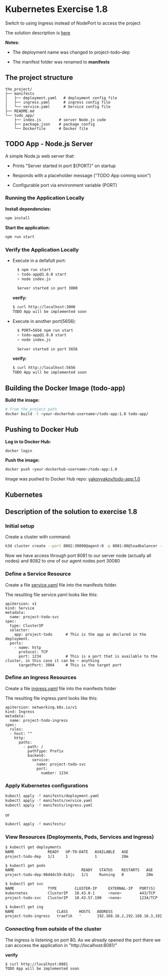 # Kubernetes Exercise 1.8

Switch to using Ingress instead of NodePort to access the project

The solution description is [here](#description-of-the-solution-to-exercise-18)

**Notes:** 

* The deployment name was changed to project-todo-dep

* The manifest folder was renamed to **manifests**

## The project structure

  ```tree
  the_project/
  ├── manifests
  │   ├── deployment.yaml   # deployment config file
  │   ├── ingress.yaml      # ingress config file
  │   └── service.yaml      # Service config file
  ├── README.md
  └── todo_app/
      ├── index.js        # server Node.js code
      ├── package.json    # package config
      └── Dockerfile      # Docker file
  ```

## TODO App - Node.js Server

A simple Node.js web server that:

* Prints "Server started in port ${PORT}" on startup

* Responds with a placeholder message ("TODO App coming soon")

* Configurable port via environment variable (PORT)

### Running the Application Locally

**Install dependencies:**

  ```bash
  npm install
  ```

**Start the application:**

  ```bash
  npm run start
  ```

### Verify the Application Locally

* Execute in a defafult port:

    ```bash
      $ npm run start
      > todo-app@1.0.0 start
      > node index.js
      
      Server started in port 3000

  ```

  **verify:**

  ```bash
  $ curl http://localhost:3000
  TODO App will be implemented soon
  ```

* Execute in another port(5656):

    ```bash
      $ PORT=5656 npm run start
      > todo-app@1.0.0 start
      > node index.js
      
      Server started in port 5656

  ```

  **verify:**

  ```bash
  $ curl http://localhost:5656
  TODO App will be implemented soon
  ```

## Building the Docker Image (todo-app)

**Build the image:**

  ```bash
  # from the_project path
  docker build -t <your-dockerhub-username>/todo-app:1.0 todo-app/
  ```

## Pushing to Docker Hub

**Log in to Docker Hub:**

  ```bash
  docker login
  ```

**Push the image:**

  ```bash
  docker push <your-dockerhub-username>/todo-app:1.0
  ```

Image was pushed to Docker Hub repo: [yakovyakov/todo-app:1.0](https://hub.docker.com/r/yakovyakov/todo-app/tags?name=1.0)

## Kubernetes

## Description of the solution to exercise 1.8

### Initial setup

Create a cluster with command:

  ```bash
  k3d cluster create --port 8082:30080@agent:0 -p 8081:80@loadbalancer --agents 2
  ```
  
  Now we have access through port 8081 to our server node (actually all nodes) and 8082 to one of our agent nodes port 30080

### Define a Service Resource

Create a file [service.yaml](./manifests/service.yaml) file into the manifests folder.

The resulting file service.yaml looks like this:

  ```file
  apiVersion: v1
  kind: Service
  metadata:
    name: project-todo-svc
  spec:
    type: ClusterIP
    selector:
      app: project-todo      # This is the app as declared in the deployment.
    ports:
      - name: http
        protocol: TCP
        port: 1234           # This is a port that is available to the cluster, in this case it can be ~ anything
        targetPort: 3004     # This is the target port
  ```

### Define an Ingress Resources

Create a file [ingress.yaml](./manifests/ingress.yaml) file into the manifests folder

The resulting file ingress.yaml looks like this:

  ```file
  apiVersion: networking.k8s.io/v1
  kind: Ingress
  metadata:
    name: project-todo-ingress
  spec:
    rules:
    - host: ""
      http:
        paths:
          - path: /
            pathType: Prefix
            backend:
              service:
                name: project-todo-svc
                port:
                  number: 1234
  ```
### Apply Kubernetes configurations

  ```bash
  kubectl apply -f manifests/deployment.yaml
  kubectl apply -f manifests/service.yaml
  kubectl apply -f manifests/ingress.yaml
  ```

  or

  ```bash
  kubectl apply -f manifests/
  ```

### View Resources (Deployments, Pods, Services and Ingress)

  ```bash
  $ kubectl get deployments
  NAME               READY   UP-TO-DATE   AVAILABLE   AGE
  project-todo-dep   1/1     1            1           20m
  
  $ kubectl get pods
  NAME                              READY   STATUS    RESTARTS   AGE
  project-todo-dep-98d4dc59-8s8jc   1/1     Running   0          20m

  $ kubectl get svc
  NAME               TYPE        CLUSTER-IP     EXTERNAL-IP   PORT(S)    AGE
  kubernetes         ClusterIP   10.43.0.1      <none>        443/TCP    43h
  project-todo-svc   ClusterIP   10.43.57.190   <none>        1234/TCP   21m

  $ kubectl get ing
  NAME                   CLASS     HOSTS   ADDRESS                                  PORTS   AGE
  project-todo-ingress   traefik   *       192.168.16.2,192.168.16.3,192.168.16.4   80      21m
  ```

### Connecting from outside of the cluster

The ingress is listening on port 80. As we already opened the port there we can acccess the application in "http\://localhost:8081/"

**verify**

  ```bash
  $ curl http://localhost:8081
  TODO App will be implemented soon

  ```
